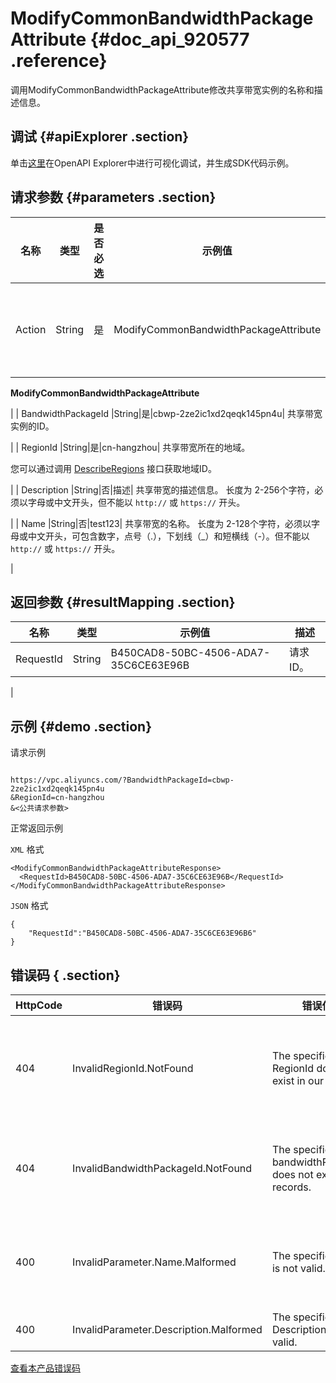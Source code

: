 # ModifyCommonBandwidthPackageAttribute {#doc_api_920577 .reference}

调用ModifyCommonBandwidthPackageAttribute修改共享带宽实例的名称和描述信息。

## 调试 {#apiExplorer .section}

单击[这里](https://api.aliyun.com/#product=Vpc&api=ModifyCommonBandwidthPackageAttribute)在OpenAPI Explorer中进行可视化调试，并生成SDK代码示例。

## 请求参数 {#parameters .section}

|名称|类型|是否必选|示例值|描述|
|--|--|----|---|--|
| Action |String|是|ModifyCommonBandwidthPackageAttribute| 要执行的操作。 取值：

  **ModifyCommonBandwidthPackageAttribute** 

 |
| BandwidthPackageId |String|是|cbwp-2ze2ic1xd2qeqk145pn4u| 共享带宽实例的ID。

 |
| RegionId |String|是|cn-hangzhou| 共享带宽所在的地域。

 您可以通过调用 [DescribeRegions](~~36063~~) 接口获取地域ID。

 |
| Description |String|否|描述| 共享带宽的描述信息。 长度为 2-256个字符，必须以字母或中文开头，但不能以 `http://` 或 `https://` 开头。

 |
| Name |String|否|test123| 共享带宽的名称。 长度为 2-128个字符，必须以字母或中文开头，可包含数字，点号（.），下划线（\_）和短横线（-）。但不能以 `http://` 或 `https://` 开头。

 |

## 返回参数 {#resultMapping .section}

|名称|类型|示例值|描述|
|--|--|---|--|
|RequestId|String|B450CAD8-50BC-4506-ADA7-35C6CE63E96B| 请求ID。

 |

## 示例 {#demo .section}

请求示例

``` {#request_demo}

https://vpc.aliyuncs.com/?BandwidthPackageId=cbwp-2ze2ic1xd2qeqk145pn4u
&RegionId=cn-hangzhou
&<公共请求参数>

```

正常返回示例

 `XML` 格式

``` {#xml_return_success_demo}
<ModifyCommonBandwidthPackageAttributeResponse>
  <RequestId>B450CAD8-50BC-4506-ADA7-35C6CE63E96B</RequestId>
</ModifyCommonBandwidthPackageAttributeResponse>

```

 `JSON` 格式

``` {#json_return_success_demo}
{
	"RequestId":"B450CAD8-50BC-4506-ADA7-35C6CE63E96B6"
}
```

## 错误码 { .section}

|HttpCode|错误码|错误信息|描述|
|--------|---|----|--|
|404|InvalidRegionId.NotFound|The specified RegionId does not exist in our records.|指定的 RegionId 不存在，请您检查此产品在该地域是否可用。|
|404|InvalidBandwidthPackageId.NotFound|The specified bandwidthPackageId does not exist in our records.|该共享带宽包不存在，请您检查输入参数是否正确。|
|400|InvalidParameter.Name.Malformed|The specified Name is not valid.|该名称不合法，请您按照正确的格式书写名称。|
|400|InvalidParameter.Description.Malformed|The specified Description is not valid.|该描述不合法。|

 [查看本产品错误码](https://error-center.aliyun.com/status/product/Vpc) 

